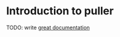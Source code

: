 # Introduction to puller

TODO: write [great documentation](http://jacobian.org/writing/what-to-write/)
